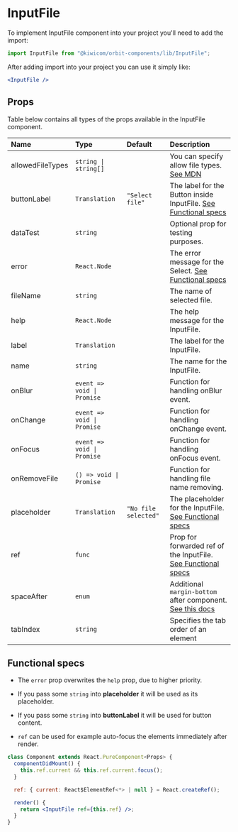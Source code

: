 # InputFile

To implement InputFile component into your project you'll need to add the import:

```jsx
import InputFile from "@kiwicom/orbit-components/lib/InputFile";
```

After adding import into your project you can use it simply like:

```jsx
<InputFile />
```

## Props

Table below contains all types of the props available in the InputFile component.

| Name             | Type                       | Default              | Description                                                                                                                                     |
| :--------------- | :------------------------- | :------------------- | :---------------------------------------------------------------------------------------------------------------------------------------------- |
| allowedFileTypes | `string \| string[]`       |                      | You can specify allow file types. [See MDN](https://developer.mozilla.org/en-US/docs/Web/HTML/Element/input/file#Unique_file_type_specifiers)   |
| buttonLabel      | `Translation`              | `"Select file"`      | The label for the Button inside InputFile. [See Functional specs](#functional-specs)                                                            |
| dataTest         | `string`                   |                      | Optional prop for testing purposes.                                                                                                             |
| error            | `React.Node`               |                      | The error message for the Select. [See Functional specs](#functional-specs)                                                                     |
| fileName         | `string`                   |                      | The name of selected file.                                                                                                                      |
| help             | `React.Node`               |                      | The help message for the InputFile.                                                                                                             |
| label            | `Translation`              |                      | The label for the InputFile.                                                                                                                    |
| name             | `string`                   |                      | The name for the InputFile.                                                                                                                     |
| onBlur           | `event => void \| Promise` |                      | Function for handling onBlur event.                                                                                                             |
| onChange         | `event => void \| Promise` |                      | Function for handling onChange event.                                                                                                           |
| onFocus          | `event => void \| Promise` |                      | Function for handling onFocus event.                                                                                                            |
| onRemoveFile     | `() => void \| Promise`    |                      | Function for handling file name removing.                                                                                                       |
| placeholder      | `Translation`              | `"No file selected"` | The placeholder for the InputFile. [See Functional specs](#functional-specs)                                                                    |
| ref              | `func`                     |                      | Prop for forwarded ref of the InputFile. [See Functional specs](#functional-specs)                                                              |
| spaceAfter       | `enum`                     |                      | Additional `margin-bottom` after component. [See this docs](https://github.com/kiwicom/orbit-components/tree/master/src/common/getSpacingToken) |
| tabIndex         | `string`                   |                      | Specifies the tab order of an element                                                                                                           |

## Functional specs

- The `error` prop overwrites the `help` prop, due to higher priority.

- If you pass some `string` into **placeholder** it will be used as its placeholder.

- If you pass some `string` into **buttonLabel** it will be used for button content.

- `ref` can be used for example auto-focus the elements immediately after render.

```jsx
class Component extends React.PureComponent<Props> {
  componentDidMount() {
    this.ref.current && this.ref.current.focus();
  }

  ref: { current: React$ElementRef<*> | null } = React.createRef();

  render() {
    return <InputFile ref={this.ref} />;
  }
}
```
